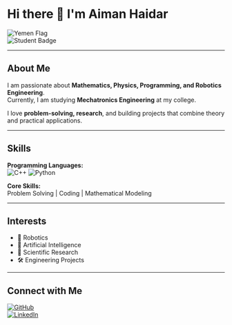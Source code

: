 # Hi there 👋 I'm Aiman Haidar

![Yemen Flag](https://img.shields.io/badge/Location-Yemen-blue)  
![Student Badge](https://img.shields.io/badge/Status-Mechatronics%20Student-green)  

---

## About Me

I am passionate about **Mathematics, Physics, Programming, and Robotics Engineering**.  
Currently, I am studying **Mechatronics Engineering** at my college.  

I love **problem-solving, research**, and building projects that combine theory and practical applications.  

---

## Skills

**Programming Languages:**  
![C++](https://img.shields.io/badge/C++-00599C?style=for-the-badge&logo=c%2B%2B&logoColor=white) 
![Python](https://img.shields.io/badge/Python-3776AB?style=for-the-badge&logo=python&logoColor=white)  

**Core Skills:**  
Problem Solving | Coding | Mathematical Modeling  

---

## Interests

- 🤖 Robotics  
- 🧠 Artificial Intelligence  
- 🔬 Scientific Research  
- 🛠️ Engineering Projects  

---

## Connect with Me

[![GitHub](https://img.shields.io/badge/GitHub-000?style=for-the-badge&logo=github&logoColor=white)](https://github.com/AimanHaidar)  
[![LinkedIn](https://img.shields.io/badge/LinkedIn-0077B5?style=for-the-badge&logo=linkedin&logoColor=white)](https://www.linkedin.com/in/aiman-haidar-3b61612a9)  
